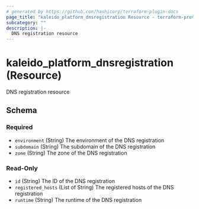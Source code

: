 ```yaml
---
# generated by https://github.com/hashicorp/terraform-plugin-docs
page_title: "kaleido_platform_dnsregistration Resource - terraform-provider-kaleido"
subcategory: ""
description: |-
  DNS registration resource
---
```


# kaleido_platform_dnsregistration (Resource)

DNS registration resource



<!-- schema generated by tfplugindocs -->
## Schema

### Required

- `environment` (String) The environment of the DNS registration
- `subdomain` (String) The subdomain of the DNS registration
- `zone` (String) The zone of the DNS registration

### Read-Only

- `id` (String) The ID of the DNS registration
- `registered_hosts` (List of String) The registered hosts of the DNS registration
- `runtime` (String) The runtime of the DNS registration
